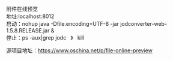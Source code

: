 
附件在线预览<br/>
地址:localhost:8012<br/>
启动：nohup java -Dfile.encoding=UTF-8 -jar jodconverter-web-1.5.8.RELEASE.jar &<br/>
停止：ps -aux|grep jodc   》   kill<br/>

源项目地址：https://www.oschina.net/p/file-online-preview
